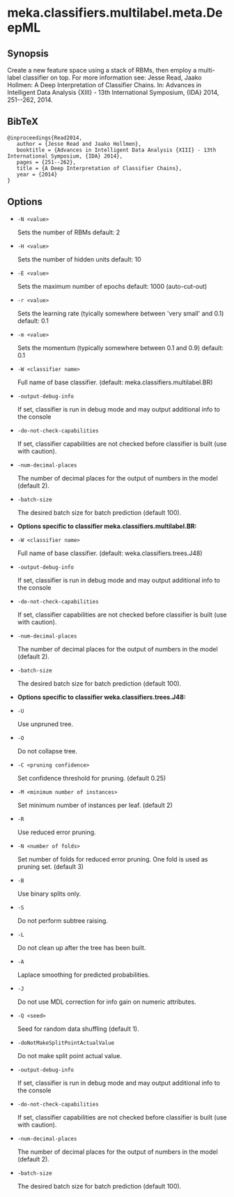 # meka.classifiers.multilabel.meta.DeepML

## Synopsis
Create a new feature space using a stack of RBMs, then employ a multi-label classifier on top. For more information see:
Jesse Read, Jaako Hollmen: A Deep Interpretation of Classifier Chains. In: Advances in Intelligent Data Analysis {XIII} - 13th International Symposium, {IDA} 2014, 251--262, 2014.

## BibTeX
```
@inproceedings{Read2014,
   author = {Jesse Read and Jaako Hollmen},
   booktitle = {Advances in Intelligent Data Analysis {XIII} - 13th International Symposium, {IDA} 2014},
   pages = {251--262},
   title = {A Deep Interpretation of Classifier Chains},
   year = {2014}
}
```
## Options
* `-N <value>`

  Sets the number of RBMs
  default: 2

* `-H <value>`

  Sets the number of hidden units
  default: 10

* `-E <value>`

  Sets the maximum number of epochs
  default: 1000	(auto-cut-out)

* `-r <value>`

  Sets the learning rate (tyically somewhere between 'very small' and 0.1)
  default: 0.1

* `-m <value>`

  Sets the momentum (typically somewhere between 0.1 and 0.9)
  default: 0.1

* `-W <classifier name>`

  Full name of base classifier.
  (default: meka.classifiers.multilabel.BR)

* `-output-debug-info`

  If set, classifier is run in debug mode and
  may output additional info to the console

* `-do-not-check-capabilities`

  If set, classifier capabilities are not checked before classifier is built
  (use with caution).

* `-num-decimal-places`

  The number of decimal places for the output of numbers in the model (default 2).

* `-batch-size`

  The desired batch size for batch prediction  (default 100).

* **Options specific to classifier meka.classifiers.multilabel.BR:**

* `-W <classifier name>`

  Full name of base classifier.
  (default: weka.classifiers.trees.J48)

* `-output-debug-info`

  If set, classifier is run in debug mode and
  may output additional info to the console

* `-do-not-check-capabilities`

  If set, classifier capabilities are not checked before classifier is built
  (use with caution).

* `-num-decimal-places`

  The number of decimal places for the output of numbers in the model (default 2).

* `-batch-size`

  The desired batch size for batch prediction  (default 100).

* **Options specific to classifier weka.classifiers.trees.J48:**

* `-U`

  Use unpruned tree.

* `-O`

  Do not collapse tree.

* `-C <pruning confidence>`

  Set confidence threshold for pruning.
  (default 0.25)

* `-M <minimum number of instances>`

  Set minimum number of instances per leaf.
  (default 2)

* `-R`

  Use reduced error pruning.

* `-N <number of folds>`

  Set number of folds for reduced error
  pruning. One fold is used as pruning set.
  (default 3)

* `-B`

  Use binary splits only.

* `-S`

  Do not perform subtree raising.

* `-L`

  Do not clean up after the tree has been built.

* `-A`

  Laplace smoothing for predicted probabilities.

* `-J`

  Do not use MDL correction for info gain on numeric attributes.

* `-Q <seed>`

  Seed for random data shuffling (default 1).

* `-doNotMakeSplitPointActualValue`

  Do not make split point actual value.

* `-output-debug-info`

  If set, classifier is run in debug mode and
  may output additional info to the console

* `-do-not-check-capabilities`

  If set, classifier capabilities are not checked before classifier is built
  (use with caution).

* `-num-decimal-places`

  The number of decimal places for the output of numbers in the model (default 2).

* `-batch-size`

  The desired batch size for batch prediction  (default 100).

